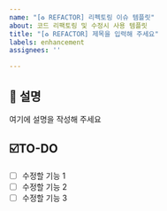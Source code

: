 ```yaml
---
name: "[♻️ REFACTOR] 리펙토링 이슈 템플릿"
about: 코드 리팩토링 및 수정시 사용 템플릿
title: "[♻️ REFACTOR] 제목을 입력해 주세요"
labels: enhancement
assignees: ''

---
```


## 💬 설명
여기에 설명을 작성해 주세요

## ☑️TO-DO
- [ ] 수정할 기능 1
- [ ] 수정할 기능 2
- [ ] 수정할 기능 3
